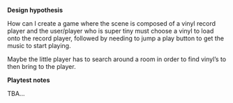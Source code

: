 **Design hypothesis**

How can I create a game where the scene is composed of a vinyl record player and the user/player who is super tiny must choose a vinyl to load onto the record player, followed by needing to jump a play button to get the music to start playing.

Maybe the little player has to search around a room in order to find vinyl’s to then bring to the player. 

**Playtest notes**

TBA...
